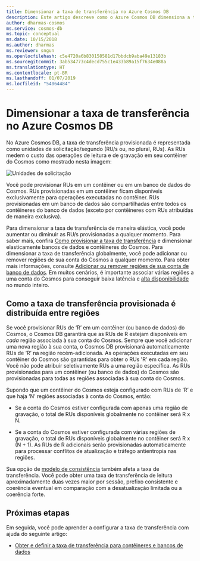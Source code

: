 ```yaml
---
title: Dimensionar a taxa de transferência no Azure Cosmos DB
description: Este artigo descreve como o Azure Cosmos DB dimensiona a taxa de transferência de maneira elástica
author: dharmas-cosmos
ms.service: cosmos-db
ms.topic: conceptual
ms.date: 10/15/2018
ms.author: dharmas
ms.reviewer: sngun
ms.openlocfilehash: c5e4720a6b830158581d17bbdcb9aba49e13183b
ms.sourcegitcommit: 3ab534773c4decd755c1e433b89a15f7634e088a
ms.translationtype: HT
ms.contentlocale: pt-BR
ms.lasthandoff: 01/07/2019
ms.locfileid: "54064484"
---
```

# <a name="scaling-throughput-in-azure-cosmos-db"></a>Dimensionar a taxa de transferência no Azure Cosmos DB

No Azure Cosmos DB, a taxa de transferência provisionada é representada como unidades de solicitação/segundo (RU/s ou, no plural, RUs). As RUs medem o custo das operações de leitura e de gravação em seu contêiner do Cosmos como mostrado nesta imagem:

![Unidades de solicitação](./media/scaling-throughput/request-unit-charge-of-read-and-write-operations.png)

Você pode provisionar RUs em um contêiner ou em um banco de dados do Cosmos. RUs provisionadas em um contêiner ficam disponíveis exclusivamente para operações executadas no contêiner. RUs provisionadas em um banco de dados são compartilhadas entre todos os contêineres do banco de dados (exceto por contêineres com RUs atribuídas de maneira exclusiva).

Para dimensionar a taxa de transferência de maneira elástica, você pode aumentar ou diminuir as RU/s provisionadas a qualquer momento. Para saber mais, confira [Como provisionar a taxa de transferência](set-throughput.md) e dimensionar elasticamente bancos de dados e contêineres do Cosmos. Para dimensionar a taxa de transferência globalmente, você pode adicionar ou remover regiões de sua conta do Cosmos a qualquer momento. Para obter mais informações, consulte [Adicionar ou remover regiões de sua conta de banco de dados](how-to-manage-database-account.md#addremove-regions-from-your-database-account). Em muitos cenários, é importante associar várias regiões a uma conta do Cosmos para conseguir baixa latência e [alta disponibilidade](high-availability.md) no mundo inteiro.

## <a name="how-provisioned-throughput-is-distributed-across-regions"></a>Como a taxa de transferência provisionada é distribuída entre regiões

Se você provisionar RUs de ‘R’ em um contêiner (ou banco de dados) do Cosmos, o Cosmos DB garantirá que as RUs de R estejam disponíveis em *cada* região associada à sua conta do Cosmos. Sempre que você adicionar uma nova região à sua conta, o Cosmos DB provisionará automaticamente RUs de ‘R’ na região recém-adicionada. As operações executadas em seu contêiner do Cosmos são garantidas para obter o RUs 'R' em cada região. Você não pode atribuir seletivamente RUs a uma região específica. As RUs provisionadas para um contêiner (ou banco de dados) do Cosmos são provisionadas para todas as regiões associadas à sua conta do Cosmos.

Supondo que um contêiner do Cosmos esteja configurado com RUs de ‘R’ e que haja ‘N’ regiões associadas à conta do Cosmos, então:

- Se a conta do Cosmos estiver configurada com apenas uma região de gravação, o total de RUs disponíveis globalmente no contêiner será R x N.

- Se a conta do Cosmos estiver configurada com várias regiões de gravação, o total de RUs disponíveis globalmente no contêiner será R x (N + 1). As RUs de R adicionais serão provisionadas automaticamente para processar conflitos de atualização e tráfego antientropia nas regiões.

Sua opção de [modelo de consistência](consistency-levels.md) também afeta a taxa de transferência. Você pode obter uma taxa de transferência de leitura aproximadamente duas vezes maior por sessão, prefixo consistente e coerência eventual em comparação com a desatualização limitada ou a coerência forte.

## <a name="next-steps"></a>Próximas etapas

Em seguida, você pode aprender a configurar a taxa de transferência com ajuda do seguinte artigo:

* [Obter e definir a taxa de transferência para contêineres e bancos de dados](set-throughput.md) 

